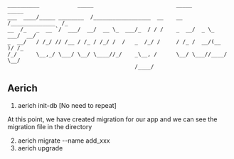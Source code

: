     __________            _____                          _____            _____
    ___  ____/_____ ________  /__________________  __    __  /______________  /_
    __  /_   _  __ `/  ___/  __/  __ \_  ___/_  / / /    _  __/  _ \_  ___/  __/
    _  __/   / /_/ // /__ / /_ / /_/ /  /   _  /_/ /     / /_ /  __/(__  )/ /_
    /_/      \__,_/ \___/ \__/ \____//_/    _\__, /      \__/ \___//____/ \__/
                                            /____/

## Aerich

1.  aerich init-db [No need to repeat]

At this point, we have created migration for our app and we can see the migration file in the directory

2.  aerich migrate --name add_xxx
3.  aerich upgrade
